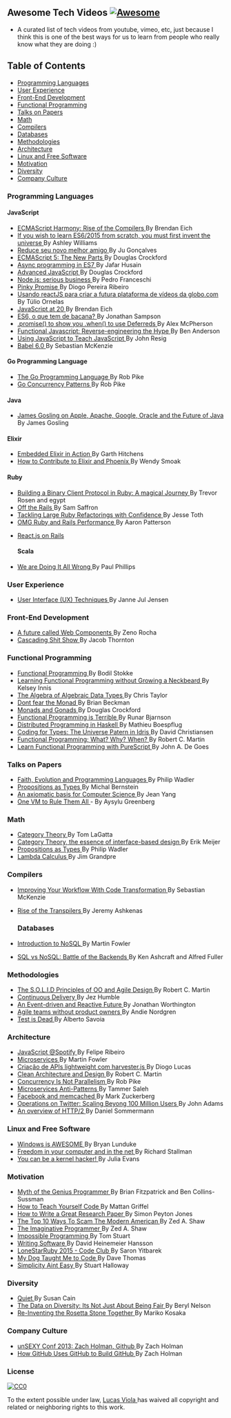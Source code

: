 <h2>
 Awesome Tech Videos
 <a href="https://github.com/sindresorhus/awesome">
  <img alt="Awesome" src="https://cdn.rawgit.com/sindresorhus/awesome/d7305f38d29fed78fa85652e3a63e154dd8e8829/media/badge.svg"/>
 </a>
</h2>
<ul>
 <li>
  A curated list of tech videos from youtube, vimeo, etc, just because
I think this is one of the best ways for us to learn from people who
really know what they are doing :)
 </li>
</ul>
<h2>
 Table of Contents
</h2>
<ul>
 <li>
  <a href="#programming-languages">
   Programming Languages
  </a>
 </li>
 <li>
  <a href="#user-experience">
   User Experience
  </a>
 </li>
 <li>
  <a href="#front-end-development">
   Front-End Development
  </a>
 </li>
 <li>
  <a href="#functional-programming">
   Functional Programming
  </a>
 </li>
 <li>
  <a href="#talks-on-papers">
   Talks on Papers
  </a>
 </li>
 <li>
  <a href="#math">
   Math
  </a>
 </li>
 <li>
  <a href="#compilers">
   Compilers
  </a>
 </li>
 <li>
  <a href="#databases">
   Databases
  </a>
 </li>
 <li>
  <a href="#methodologies">
   Methodologies
  </a>
 </li>
 <li>
  <a href="#architecture">
   Architecture
  </a>
 </li>
 <li>
  <a href="#linux-and-free-software">
   Linux and Free Software
  </a>
 </li>
 <li>
  <a href="#motivation">
   Motivation
  </a>
 </li>
 <li>
  <a href="#diversity">
   Diversity
  </a>
 </li>
 <li>
  <a href="#company-culture">
   Company Culture
  </a>
 </li>
</ul>
<h3>
 Programming Languages
</h3>
<h4>
 JavaScript
</h4>
<ul>
 <li>
  <a href="https://www.youtube.com/watch?v=PlmsweSNhTw&index">
   ECMAScript Harmony: Rise of the Compilers
  </a>
  By Brendan Eich
 </li>
 <li>
  <a href="https://www.youtube.com/watch?v=DN4yLZB1vUQ">
   If you wish to learn ES6/2015 from scratch, you must first invent the universe
  </a>
  By Ashley Williams
 </li>
 <li>
  <a href="https://www.youtube.com/watch?v=P9mAnhNFKO4">
   Reduce seu novo melhor amigo
  </a>
  By Ju Gonçalves
 </li>
 <li>
  <a href="https://www.youtube.com/watch?v=UTEqr0IlFKY">
   ECMAScript 5: The New Parts
  </a>
  By Douglas Crockford
 </li>
 <li>
  <a href="https://www.youtube.com/watch?v=lil4YCCXRYc">
   Async programming in ES7
  </a>
  By Jafar Husain
 </li>
 <li>
  <a href="https://www.youtube.com/watch?v=DwYPG6vreJg">
   Advanced JavaScript
  </a>
  By Douglas Crockford
 </li>
 <li>
  <a href="https://www.youtube.com/watch?v=_0opytdAXHk">
   Node.js: serious business
  </a>
  By Pedro Franceschi
 </li>
 <li>
  <a href="https://www.youtube.com/watch?v=-N8kFr_gaAI">
   Pinky Promise
  </a>
  By Diogo Pereira Ribeiro
 </li>
 <li>
  <a href="https://www.youtube.com/watch?v=Hm49qF7DAXw">
   Usando reactJS para criar a futura plataforma de vídeos da globo.com
  </a>
  By Túlio Ornelas
 </li>
 <li>
  <a href="https://www.youtube.com/watch?v=bM79WQ9iMZQ">
   JavaScript at 20
  </a>
  By Brendan Eich
 </li>
 <li>
  <a href="https://www.youtube.com/watch?v=VHRdSnJbNLg">
   ES6, o que tem de bacana?
  </a>
  By Jonathan Sampson
 </li>
 <li>
  <a href="https://www.youtube.com/watch?v=juRtEEsHI9E">
   .promise() to show you .when() to use Deferreds
  </a>
  By Alex McPherson
 </li>
 <li>
  <a href="https://www.youtube.com/watch?v=aeh5Fmh_tmw">
   Functional Javascript: Reverse-engineering the Hype
  </a>
  By Ben Anderson
 </li>
 <li>
  <a href="https://www.youtube.com/watch?v=H4sSldXv_S4">
   Using JavaScript to Teach JavaScript
  </a>
  By John Resig
 </li>
 <li>
  <a href="https://www.youtube.com/watch?v=Q_ncaTYEizc">
   Babel 6.0
  </a>
  By Sebastian McKenzie
 </li>
</ul>
<h4>
 Go Programming Language
</h4>
<ul>
 <li>
  <a href="https://www.youtube.com/watch?v=rKnDgT73v8s">
   The Go Programming Language
  </a>
  By Rob Pike
 </li>
 <li>
  <a href="https://www.youtube.com/watch?v=f6kdp27TYZs">
   Go Concurrency Patterns
  </a>
  By Rob Pike
 </li>
</ul>
<h4>
 Java
</h4>
<ul>
 <li>
  <a href="https://www.youtube.com/watch?v=9ei-rbULWoA">
   James Gosling on Apple, Apache, Google, Oracle and the Future of Java
  </a>
  By James Gosling
 </li>
</ul>
<h4>
 Elixir
</h4>
<ul>
 <li>
  <a href="https://www.youtube.com/watch?v=kpzQrFC55q4">
   Embedded Elixir in Action
  </a>
  By Garth Hitchens
 </li>
 <li>
  <a href="https://www.youtube.com/watch?v=uMrsJahHi3k">
   How to Contribute to Elixir and Phoenix
  </a>
  By Wendy Smoak
 </li>
</ul>
<h4>
 Ruby
</h4>
<ul>
 <li>
  <a href="https://www.youtube.com/watch?v=JLoOAGEAAjo">
   Building a Binary Client Protocol in Ruby: A magical Journey
  </a>
  By Trevor Rosen and egypt
 </li>
 <li>
  <a href="https://www.youtube.com/watch?v=aP5NNkzb4og">
   Off the Rails
  </a>
  By Sam Saffron
 </li>
 <li>
  <a href="https://www.youtube.com/watch?v=Kr82hUeI_qI">
   Tackling Large Ruby Refactorings with Confidence
  </a>
  By Jesse Toth
 </li>
 <li>
  <a href="https://www.youtube.com/watch?v=JMGmaRZtgM8">
   OMG Ruby and Rails Performance
  </a>
  By Aaron Patterson
 </li>
 <li>
  <p>
   <a href="https://www.youtube.com/watch?v=kTSsZrub5iE">
    React.js on Rails
   </a>
  </p>
  <h4>
   Scala
  </h4>
 </li>
 <li>
  <p>
   <a href="https://www.youtube.com/watch?v=TS1lpKBMkgg">
    We are Doing It All Wrong
   </a>
   By Paul Phillips
  </p>
 </li>
</ul>
<h3>
 User Experience
</h3>
<ul>
 <li>
  <a href="https://www.youtube.com/watch?v=7OSkB4BCx00">
   User Interface (UX) Techniques
  </a>
  By Janne Jul Jensen
 </li>
</ul>
<h3>
 Front-End Development
</h3>
<ul>
 <li>
  <a href="https://www.youtube.com/watch?v=TKYjzQ0T1q0">
   A future called Web Components
  </a>
  By Zeno Rocha
 </li>
 <li>
  <a href="https://www.youtube.com/watch?v=iniwPUEbPUM">
   Cascading Shit Show
  </a>
  By Jacob Thornton
 </li>
</ul>
<h3>
 Functional Programming
</h3>
<ul>
 <li>
  <a href="https://www.youtube.com/watch?v=DHubfS8E--o">
   Functional Programming
  </a>
  By Bodil Stokke
 </li>
 <li>
  <a href="https://www.youtube.com/watch?v=OOvL6QAxRK4">
   Learning Functional Programming without Growing a Neckbeard
  </a>
  By Kelsey Innis
 </li>
 <li>
  <a href="https://www.youtube.com/watch?v=YScIPA8RbVE">
   The Algebra of Algebraic Data Types
  </a>
  By Chris Taylor
 </li>
 <li>
  <a href="https://www.youtube.com/watch?v=ZhuHCtR3xq8">
   Dont fear the Monad
  </a>
  By Brian Beckman
 </li>
 <li>
  <a href="https://www.youtube.com/watch?v=dkZFtimgAcM">
   Monads and Gonads
  </a>
  By Douglas Crockford
 </li>
 <li>
  <a href="https://www.youtube.com/watch?v=hzf3hTUKk8U">
   Functional Programming is Terrible
  </a>
  By Runar Bjarnson
 </li>
 <li>
  <a href="https://www.youtube.com/watch?v=qlnU73a3Cw0">
   Distributed Programming in Haskell
  </a>
  By Mathieu Boespflug
 </li>
 <li>
  <a href="https://www.youtube.com/watch?v=AWeT_G04a0A">
   Coding for Types: The Universe Patern in Idris
  </a>
  By David Christiansen
 </li>
 <li>
  <a href="https://www.youtube.com/watch?v=7Zlp9rKHGD4">
   Functional Programming; What? Why? When?
  </a>
  By Robert C. Martin
 </li>
 <li>
  <a href="https://www.youtube.com/watch?v=LqYfdmb0eUU">
   Learn Functional Programming with PureScript
  </a>
  By John A. De Goes
 </li>
</ul>
<h3>
 Talks on Papers
</h3>
<ul>
 <li>
  <a href="https://www.youtube.com/watch?v=8frGknO8rIg">
   Faith, Evolution and Programming Languages
  </a>
  By Philip Wadler
 </li>
 <li>
  <a href="https://www.youtube.com/watch?v=K-YYoigWN24">
   Propositions as Types
  </a>
  By Michal Bernstein
 </li>
 <li>
  <a href="https://www.youtube.com/watch?v=GQi-6-d5ooQ">
   An axiomatic basis for Computer Science
  </a>
  By Jean Yang
 </li>
 <li>
  <a href="https://www.youtube.com/watch?v=L3e8G5l9gT8">
   One VM to Rule Them All
  </a>
  - By Aysylu Greenberg
 </li>
</ul>
<h3>
 Math
</h3>
<ul>
 <li>
  <a href="https://www.youtube.com/watch?v=o6L6XeNdd_k&list=FLCYmxNRJq3v_zDtEQrQuBKQ">
   Category Theory
  </a>
  By Tom LaGatta
 </li>
 <li>
  <a href="https://www.youtube.com/watch?v=JMP6gI5mLHc">
   Category Theory, the essence of interface-based design
  </a>
  By Erik Meijer
 </li>
 <li>
  <a href="https://www.youtube.com/watch?v=IOiZatlZtGU">
   Propositions as Types
  </a>
  By Philip Wadler
 </li>
 <li>
  <a href="https://www.youtube.com/watch?v=peOk3W7KZ4o">
   Lambda Calculus
  </a>
  By Jim Grandpre
 </li>
</ul>
<h3>
 Compilers
</h3>
<ul>
 <li>
  <a href="https://www.youtube.com/watch?v=OFuDvqZmUrE">
   Improving Your Workflow With Code Transformation
  </a>
  By Sebastian McKenzie
 </li>
 <li>
  <p>
   <a href="https://www.youtube.com/watch?v=DspYurD75Ns">
    Rise of the Transpilers
   </a>
   By Jeremy Ashkenas
  </p>
  <h3>
   Databases
  </h3>
 </li>
 <li>
  <p>
   <a href="https://www.youtube.com/watch?v=qI_g07C_Q5I">
    Introduction to NoSQL
   </a>
   By Martin Fowler
  </p>
 </li>
 <li>
  <a href="https://www.youtube.com/watch?v=rRoy6I4gKWU">
   SQL vs NoSQL: Battle of the Backends
  </a>
  By Ken Ashcraft and Alfred Fuller
 </li>
</ul>
<h3>
 Methodologies
</h3>
<ul>
 <li>
  <a href="https://www.youtube.com/watch?v=t86v3N4OshQ">
   The S.O.L.I.D Principles of OO and Agile Design
  </a>
  By Robert C. Martin
 </li>
 <li>
  <a href="https://www.youtube.com/watch?v=skLJuksCRTw">
   Continuous Delivery
  </a>
  By Jez Humble
 </li>
 <li>
  <a href="https://www.youtube.com/watch?v=_VdIQTtRkb8">
   An Event-driven and Reactive Future
  </a>
  By Jonathan Worthington
 </li>
 <li>
  <a href="https://www.youtube.com/watch?v=SIoukaoFZ9Y">
   Agile teams without product owners
  </a>
  By Andie Nordgren
 </li>
 <li>
  <a href="https://www.youtube.com/watch?v=X1jWe5rOu3g">
   Test is Dead
  </a>
  By Alberto Savoia
 </li>
</ul>
<h3>
 Architecture
</h3>
<ul>
 <li>
  <a href="https://www.youtube.com/watch?v=xyR4G2XgcHU">
   JavaScript @Spotify
  </a>
  By Felipe Ribeiro
 </li>
 <li>
  <a href="https://www.youtube.com/watch?v=2yko4TbC8cI">
   Microservices
  </a>
  By Martin Fowler
 </li>
 <li>
  <a href="https://www.youtube.com/watch?v=r2bIhTO5FcM">
   Criação de APIs lightweight com harvester.js
  </a>
  By Diogo Lucas
 </li>
 <li>
  <a href="https://www.youtube.com/watch?v=asLUTiJJqdE">
   Clean Architecture and Design
  </a>
  By Robert C. Martin
 </li>
 <li>
  <a href="https://www.youtube.com/watch?v=cN_DpYBzKso">
   Concurrency Is Not Parallelism
  </a>
  By Rob Pike
 </li>
 <li>
  <a href="https://www.youtube.com/watch?v=I56HzTKvZKc">
   Microservices Anti-Patterns
  </a>
  By Tammer Saleh
 </li>
 <li>
  <a href="https://www.youtube.com/watch?v=UH7wkvcf0ys">
   Facebook and memcached
  </a>
  By Mark Zuckerberg
 </li>
 <li>
  <a href="https://www.youtube.com/watch?v=z8LU0Cj6BOU">
   Operations on Twitter: Scaling Beyong 100 Million Users
  </a>
  By John Adams
 </li>
 <li>
  <a href="//www.youtube.com/watch?v=-yxQIRl6Qic">
   An overview of HTTP/2
  </a>
  By Daniel Sommermann
 </li>
</ul>
<h3>
 Linux and Free Software
</h3>
<ul>
 <li>
  <a href="https://www.youtube.com/watch?v=Zu0l-Ac7fTU&index=1&list=PLzcMzE4Sz1bDfHOZ2gTbcT7l4p2RaHa1L">
   Windows is AWESOME
  </a>
  By Bryan Lunduke
 </li>
 <li>
  <a href="https://www.youtube.com/watch?v=2lupgHYiK9Q">
   Freedom in your computer and in the net
  </a>
  By Richard Stallman
 </li>
 <li>
  <a href="https://www.youtube.com/watch?v=0IQlpFWTFbM">
   You can be a kernel hacker!
  </a>
  By Julia Evans
 </li>
</ul>
<h3>
 Motivation
</h3>
<ul>
 <li>
  <a href="https://www.youtube.com/watch?v=0SARbwvhupQ">
   Myth of the Genius Programmer
  </a>
  By Brian Fitzpatrick and Ben Collins-Sussman
 </li>
 <li>
  <a href="https://www.youtube.com/watch?v=T0qAjgQFR4c">
   How to Teach Yourself Code
  </a>
  By Mattan Griffel
 </li>
 <li>
  <a href="https://www.youtube.com/watch?v=g3dkRsTqdDA">
   How to Write a Great Research Paper
  </a>
  By Simon Peyton Jones
 </li>
 <li>
  <a href="https://www.youtube.com/watch?v=neI_Pj558CY">
   The Top 10 Ways To Scam The Modern American
  </a>
  By Zed A. Shaw
 </li>
 <li>
  <a href="https://www.youtube.com/watch?v=w1-bDwNtG-I">
   The Imaginative Programmer
  </a>
  By Zed A. Shaw
 </li>
 <li>
  <a href="https://www.youtube.com/watch?v=hN63FOa_Gp4">
   Impossible Programming
  </a>
  By Tom Stuart
 </li>
 <li>
  <a href="https://www.youtube.com/watch?v=9LfmrkyP81M">
   Writing Software
  </a>
  By David Heinemeier Hansson
 </li>
 <li>
  <a href="https://www.youtube.com/watch?v=sLAvSgcrgZM">
   LoneStarRuby 2015 - Code Club
  </a>
  By Saron Yitbarek
 </li>
 <li>
  <a href="https://www.youtube.com/watch?v=yCBUsd52a3s">
   My Dog Taught Me to Code
  </a>
  By Dave Thomas
 </li>
 <li>
  <a href="https://www.youtube.com/watch?v=cidchWg74Y4">
   Simplicity Aint Easy
  </a>
  By Stuart Halloway
 </li>
</ul>
<h3>
 Diversity
</h3>
<ul>
 <li>
  <a href="https://www.youtube.com/watch?v=AzlCIS072_Y">
   Quiet
  </a>
  By Susan Cain
 </li>
 <li>
  <a href="https://www.youtube.com/watch?v=Am3tHJzqnMki">
   The Data on Diversity: Its Not Just About Being Fair
  </a>
  By Beryl Nelson
 </li>
 <li>
  <a href="https://www.youtube.com/watch?v=OOzAly5Rs7g">
   Re-Inventing the Rosetta Stone Together
  </a>
  By Mariko Kosaka
 </li>
</ul>
<h3>
 Company Culture
</h3>
<ul>
 <li>
  <a href="https://www.youtube.com/watch?v=vCSNME4voRU">
   unSEXY Conf 2013: Zach Holman, Github
  </a>
  By Zach Holman
 </li>
 <li>
  <a href="https://www.youtube.com/watch?v=qyz3jkOBbQY">
   How GitHub Uses GitHub to Build GitHub
  </a>
  By Zach Holman
 </li>
</ul>
<h3>
 License
</h3>
<p>
 <a href="https://creativecommons.org/publicdomain/zero/1.0/">
  <img alt="CC0" src="https://i.creativecommons.org/p/zero/1.0/88x31.png"/>
 </a>
</p>
<p>
 To the extent possible under law,
 <a href="http://lucasviola.github.io">
  Lucas Viola
 </a>
 has waived all copyright and related or neighboring rights to this work.
</p>
